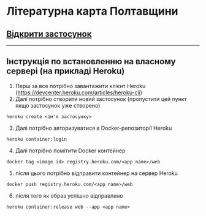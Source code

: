 # Літературна карта Полтавщини

## [Відкрити застосунок](https://pltv.herokuapp.com/home/)
---
## Інструкція по встановленню на власному сервері (на прикладі Heroku)
1. Перш за все потрібно завантажити клієнт Heroku (https://devcenter.heroku.com/articles/heroku-cli)
2. Далі потрібно створити новий застосунок (пропустити цей пункт якщо застосунок уже створено)
```console
heroku create <ім'я застосунку>
```
3. Далі потрібно авторизуватися в Docker-репозиторії Heroku
```console
heroku container:login
```
4. Далі потрібно помітити Docker контейнер
```console
docker tag <image id> registry.heroku.com/<app name>/web
```
5. після цього потрібно відправити контейнер на сервер Heroku
```console
docker push registry.heroku.com/<app name>/web
```
6. після того як образ успішно відправлено
```console
heroku container:release web --app <app name>
```

